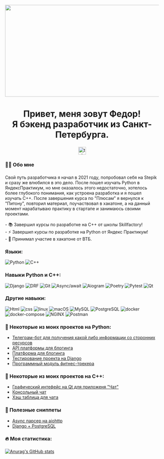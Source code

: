 <br clear="both">

<div align="center">
  <img height="300" width="600" src="https://media3.giphy.com/media/v1.Y2lkPTc5MGI3NjExNGlkemJwMnMza21leWg0M282dnFtZWc3cnB0bmV0Z3YyMjh0OW5sYSZlcD12MV9pbnRlcm5hbF9naWZfYnlfaWQmY3Q9Zw/jBOOXxSJfG8kqMxT11/giphy.gif"  />
</div>

###

<h1 align="center">Привет, меня зовут Федор!<br> Я бэкенд разработчик из Санкт-Петербурга.</h1>

###

<div align="center">
  <a href="https://t.me/spbfedor" target="_blank">
    <img src="https://img.shields.io/static/v1?message=Telegram&logo=telegram&label=&color=2CA5E0&logoColor=white&labelColor=&style=for-the-badge" height="25" alt="telegram logo"  />
  </a>
</div>

###

<h3 align="left">👩‍💻  Обо мне</h3>

###

<p align="left">Свой путь разработчика я начал в 2021 году, попробовал себя на Stepik и сразу же влюбился в это дело. После пошел изучать Python в ЯндексПрактикум, но мне оказалось этого недостаточно, хотелось более глубокого понимания, как устроена разработка и я пошел изучать C++. После завершения курса по "Плюсам" я вернулся к "Питону", повторил материал, поучаствовал в хакатоне, а на данный момент нарабатываю практику в стартапе и занимаюсь своими проектами.<br><br>- 📚 Завершил курсы по разработке на C++ от школы Skillfactory!<br>- ⚡ Завершил курсы по разработке на Python от Яндекс Практикум!<br>- 🔭 Принимал участие в хакатоне от ВТБ.</p>

### Языки:

![Python](https://img.shields.io/badge/-Python-black?style=for-the-badge&logo=Python&logoColor=yellow)
![C++](https://img.shields.io/badge/-C++-black?style=for-the-badge&logo=cplusplus&logoColor=blue)

###

### Навыки Python и C++:
![Django](https://img.shields.io/badge/-Django-blueviolet?style=for-the-badge&logo=Djangoe&logoColor=White)
![DRF](https://img.shields.io/badge/-DRF-blueviolet?style=for-the-badge&logo=DRF&logoColor=White)
![Git](https://img.shields.io/badge/-Git-blueviolet?style=for-the-badge&logo=Git&logoColor=White)
![Async/await](https://img.shields.io/badge/-Async/await-blueviolet?style=for-the-badge&logo=Async/await&logoColor=White)
![Aiogram](https://img.shields.io/badge/-aiogram-blueviolet?style=for-the-badge&logo=aiogram&logoColor=White)
![Poetry](https://img.shields.io/badge/-Poetry-blueviolet?style=for-the-badge&logo=Poetry&logoColor=White)
![Pytest](https://img.shields.io/badge/-Pytest-blueviolet?style=for-the-badge&logo=pytest&logoColor=White)
![Qt](https://img.shields.io/badge/-Qt-blueviolet?style=for-the-badge&logo=qt&logoColor=White)

### Другие навыки:
![Html](https://img.shields.io/badge/-Html-blue?style=for-the-badge&logo=Html&logoColor=White)
![css](https://img.shields.io/badge/-css-blue?style=for-the-badge&logo=css&logoColor=White)
![linux](https://img.shields.io/badge/-linux-blue?style=for-the-badge&logo=linux&logoColor=White)
![macOS](https://img.shields.io/badge/-macOS-blue?style=for-the-badge&logo=macos&logoColor=White)
![MySQL](https://img.shields.io/badge/-MySQL-blue?style=for-the-badge&logo=mysql&logoColor=White)
![PostgreSQL](https://img.shields.io/badge/-PostgreSQL-blue?style=for-the-badge&logo=postgresql&logoColor=White)
![docker](https://img.shields.io/badge/-docker-blue?style=for-the-badge&logo=docker&logoColor=White)
![docker-compose](https://img.shields.io/badge/-dockercompose-blue?style=for-the-badge&logo=dockercompose&logoColor=White)
![NGINX](https://img.shields.io/badge/-NGINX-blue?style=for-the-badge&logo=nginx&logoColor=White)
![Postman](https://img.shields.io/badge/-Postman-blue?style=for-the-badge&logo=postman&logoColor=White)

###
<h3 align="left">📕 Некоторые из моих проектов на Python:</h3>

- [Телеграм-бот для получения какой либо информации со сторонних ресурсов](https://github.com/spbfedor/telegram_bot)
- [API платформы для блогинга](https://github.com/spbfedor/api_final_yatube)
- [Платформа для блогинга](https://github.com/spbfedor/yatube_final)
- [Тестирование проекта на Django](https://github.com/spbfedor/yatube_tests)
- [Программный модуль фитнес-трекера](https://github.com/spbfedor/hw_python_oop)

###
<h3 align="left">📕 Некоторые из моих проектов на C++:</h3>

- [Графический интефейс на Qt для приложеня "Чат"](https://github.com/spbfedor/GUI_CHAT)
- [Консольный чат](https://github.com/spbfedor/cp_console_chat)
- [Хэш таблица для чата](https://github.com/spbfedor/hash_table_cpp)

### 📌 Полезные сниппеты  
- [Async парсер на aiohttp](https://gist.github.com/spbfedor/...)  
- [Django + PostgreSQL](https://gist.github.com/spbfedor/...)  
  

###

<h3 align="left">🔥   Моя статистика:</h3>

###

[![Anurag's GitHub stats](https://github-readme-stats.vercel.app/api?username=spbfedor)](https://github.com/spbfedor/github-readme-stats)
